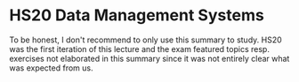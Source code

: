# HS20 Data Management Systems
To be honest, I don't recommend to only use this summary to study. HS20 was the first iteration of this lecture and the exam featured topics resp. exercises not elaborated in this summary since it was not entirely clear what was expected from us.
